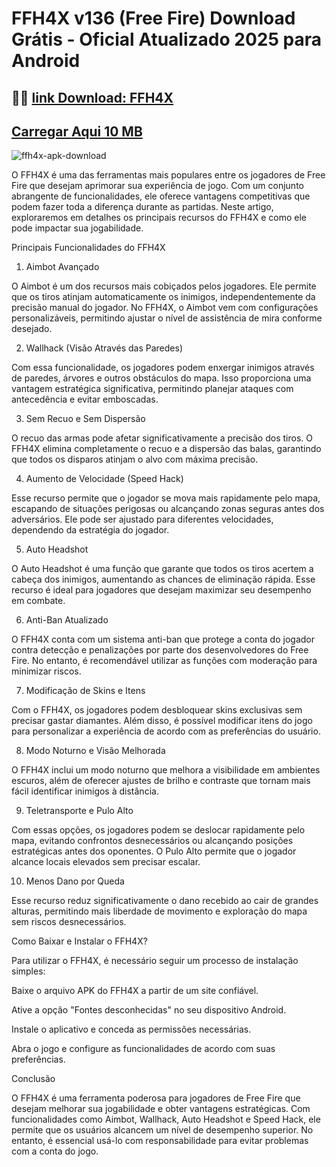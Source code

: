 # FFH4X v136 (Free Fire) Download Grátis - Oficial Atualizado 2025 para Android
## 🌈📲 [link Download: FFH4X](https://apksil.com/ffh4x/)
## [Carregar Aqui 10 MB](https://t.me/apktsil)
![ffh4x-apk-download](https://github.com/user-attachments/assets/e55f91d2-e1da-4302-a328-ed0f8333b894)

O FFH4X é uma das ferramentas mais populares entre os jogadores de Free Fire que desejam aprimorar sua experiência de jogo. Com um conjunto abrangente de funcionalidades, ele oferece vantagens competitivas que podem fazer toda a diferença durante as partidas. Neste artigo, exploraremos em detalhes os principais recursos do FFH4X e como ele pode impactar sua jogabilidade.

Principais Funcionalidades do FFH4X

1. Aimbot Avançado

O Aimbot é um dos recursos mais cobiçados pelos jogadores. Ele permite que os tiros atinjam automaticamente os inimigos, independentemente da precisão manual do jogador. No FFH4X, o Aimbot vem com configurações personalizáveis, permitindo ajustar o nível de assistência de mira conforme desejado.

2. Wallhack (Visão Através das Paredes)

Com essa funcionalidade, os jogadores podem enxergar inimigos através de paredes, árvores e outros obstáculos do mapa. Isso proporciona uma vantagem estratégica significativa, permitindo planejar ataques com antecedência e evitar emboscadas.

3. Sem Recuo e Sem Dispersão

O recuo das armas pode afetar significativamente a precisão dos tiros. O FFH4X elimina completamente o recuo e a dispersão das balas, garantindo que todos os disparos atinjam o alvo com máxima precisão.

4. Aumento de Velocidade (Speed Hack)

Esse recurso permite que o jogador se mova mais rapidamente pelo mapa, escapando de situações perigosas ou alcançando zonas seguras antes dos adversários. Ele pode ser ajustado para diferentes velocidades, dependendo da estratégia do jogador.

5. Auto Headshot

O Auto Headshot é uma função que garante que todos os tiros acertem a cabeça dos inimigos, aumentando as chances de eliminação rápida. Esse recurso é ideal para jogadores que desejam maximizar seu desempenho em combate.

6. Anti-Ban Atualizado

O FFH4X conta com um sistema anti-ban que protege a conta do jogador contra detecção e penalizações por parte dos desenvolvedores do Free Fire. No entanto, é recomendável utilizar as funções com moderação para minimizar riscos.

7. Modificação de Skins e Itens

Com o FFH4X, os jogadores podem desbloquear skins exclusivas sem precisar gastar diamantes. Além disso, é possível modificar itens do jogo para personalizar a experiência de acordo com as preferências do usuário.

8. Modo Noturno e Visão Melhorada

O FFH4X inclui um modo noturno que melhora a visibilidade em ambientes escuros, além de oferecer ajustes de brilho e contraste que tornam mais fácil identificar inimigos à distância.

9. Teletransporte e Pulo Alto

Com essas opções, os jogadores podem se deslocar rapidamente pelo mapa, evitando confrontos desnecessários ou alcançando posições estratégicas antes dos oponentes. O Pulo Alto permite que o jogador alcance locais elevados sem precisar escalar.

10. Menos Dano por Queda

Esse recurso reduz significativamente o dano recebido ao cair de grandes alturas, permitindo mais liberdade de movimento e exploração do mapa sem riscos desnecessários.

Como Baixar e Instalar o FFH4X?

Para utilizar o FFH4X, é necessário seguir um processo de instalação simples:

Baixe o arquivo APK do FFH4X a partir de um site confiável.

Ative a opção "Fontes desconhecidas" no seu dispositivo Android.

Instale o aplicativo e conceda as permissões necessárias.

Abra o jogo e configure as funcionalidades de acordo com suas preferências.

Conclusão

O FFH4X é uma ferramenta poderosa para jogadores de Free Fire que desejam melhorar sua jogabilidade e obter vantagens estratégicas. Com funcionalidades como Aimbot, Wallhack, Auto Headshot e Speed Hack, ele permite que os usuários alcancem um nível de desempenho superior. No entanto, é essencial usá-lo com responsabilidade para evitar problemas com a conta do jogo.
